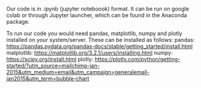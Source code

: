 Our code is in .ipynb (jupyter noteboook) format. It can be run on google colab or through Jupyter launcher, which can be found in the Anaconda package.

To run our code you would need pandas, matplotlib, numpy and plotly installed on your system/server. These can be installed as follows:
pandas: https://pandas.pydata.org/pandas-docs/stable/getting_started/install.html
matplotlib: https://matplotlib.org/3.2.1/users/installing.html
numpy: https://scipy.org/install.html
plotly: https://plotly.com/python/getting-started/?utm_source=mailchimp-jan-2015&utm_medium=email&utm_campaign=generalemail-jan2015&utm_term=bubble-chart

